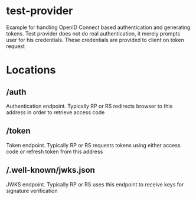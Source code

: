 # test-provider
Example for handling OpenID Connect based authentication and generating tokens. Test provider does not do real authentication, it merely prompts user for his credentials. These credentials are provided to client on token request

# Locations

## /auth
Authentication endpoint. Typically RP or RS redirects browser to this address in order to retrieve access code
## /token
Token endpoint. Typically RP or RS requests tokens using either access code or refresh token from this address
## /.well-known/jwks.json
JWKS endpoint. Typically RP or RS uses this endpoint to receive keys for signature verification
